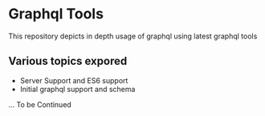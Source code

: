 # Graphql Tools

This repository depicts in depth usage of graphql using latest graphql tools

## Various topics expored
* Server Support and ES6 support
* Initial graphql support and schema

... To be Continued


